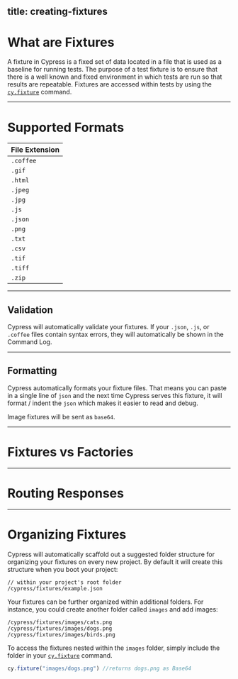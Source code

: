 title: creating-fixtures
---

# What are Fixtures

A fixture in Cypress is a fixed set of data located in a file that is used as a baseline for running tests. The purpose of a test fixture is to ensure that there is a well known and fixed environment in which tests are run so that results are repeatable. Fixtures are accessed within tests by using the [`cy.fixture`](https://on.cypress.io/api/fixture) command.

***

# Supported Formats

| File Extension |
| --- |
| `.coffee` |
| `.gif` |
| `.html` |
| `.jpeg` |
| `.jpg` |
| `.js` |
| `.json` |
| `.png` |
| `.txt` |
| `.csv` |
| `.tif` |
| `.tiff` |
| `.zip` |

***

## Validation

Cypress will automatically validate your fixtures. If your `.json`, `.js`, or `.coffee` files contain syntax errors, they will automatically be shown in the Command Log.

***

## Formatting

Cypress automatically formats your fixture files. That means you can paste in a single line of `json` and the next time Cypress serves this fixture, it will format / indent the `json` which makes it easier to read and debug.

Image fixtures will be sent as `base64`.

***

# Fixtures vs Factories

***

# Routing Responses

***

# Organizing Fixtures

Cypress will automatically scaffold out a suggested folder structure for organizing your fixtures on every new project. By default it will create this structure when you boot your project:

```text
// within your project's root folder
/cypress/fixtures/example.json
```

Your fixtures can be further organized within additional folders. For instance, you could create another folder called `images` and add images:

```text
/cypress/fixtures/images/cats.png
/cypress/fixtures/images/dogs.png
/cypress/fixtures/images/birds.png
```

To access the fixtures nested within the `images` folder, simply include the folder in your [`cy.fixture`](https://on.cypress.io/api/fixture) command.

```javascript
cy.fixture("images/dogs.png") //returns dogs.png as Base64
```
